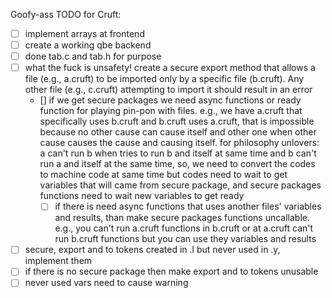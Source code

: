 Goofy-ass TODO for Cruft:
- [ ] implement arrays at frontend
- [ ] create a working qbe backend
- [ ] done tab.c and tab.h for purpose
- [ ] what the fuck is unsafety! create a secure export method that allows a file (e.g., a.cruft) to be imported only by a specific file (b.cruft). Any other file (e.g., c.cruft) attempting to import it should result in an error
    - [] if we get secure packages we need async functions or ready function for playing pin-pon with files. e.g., we have a.cruft that specifically uses b.cruft and b.cruft uses a.cruft, that is impossible because no other cause can cause itself and other one when other cause causes the cause and causing itself. for philosophy unlovers: a can't run b when tries to run b and itself at same time and b can't run a and itself at the same time, so, we need to convert the codes to machine code at same time but codes need to wait to get variables that will came from secure package, and secure packages functions need to wait new variables to get ready
        - [ ] if there is need async functions that uses another files' variables and results, than make secure packages functions uncallable. e.g., you can't run a.cruft functions in b.cruft or at a.cruft can't run b.cruft functions but you can use they variables and results
- [ ] secure, export and to tokens created in .l but never used in .y, implement them
- [ ] if there is no secure package then make export and to tokens unusable
- [ ] never used vars need to cause warning